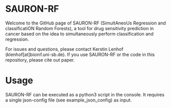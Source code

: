 # SAURON-RF
Welcome to the GitHub page of SAURON-RF (SimultAneoUs Regression and classificatiON Random Forests), a tool for drug sensitivity prediction in cancer based on the idea to simultaneously perform classification and regression.

For issues and questions, please contact Kerstin Lenhof (klenhof[at]bioinf.uni-sb.de). If you use SAURON-RF or the code in this repository, please cite out paper. 

# Usage
SAURON-RF can be executed as a python3 script in the console. It requires a single json-config file (see example_json_config) as input.
